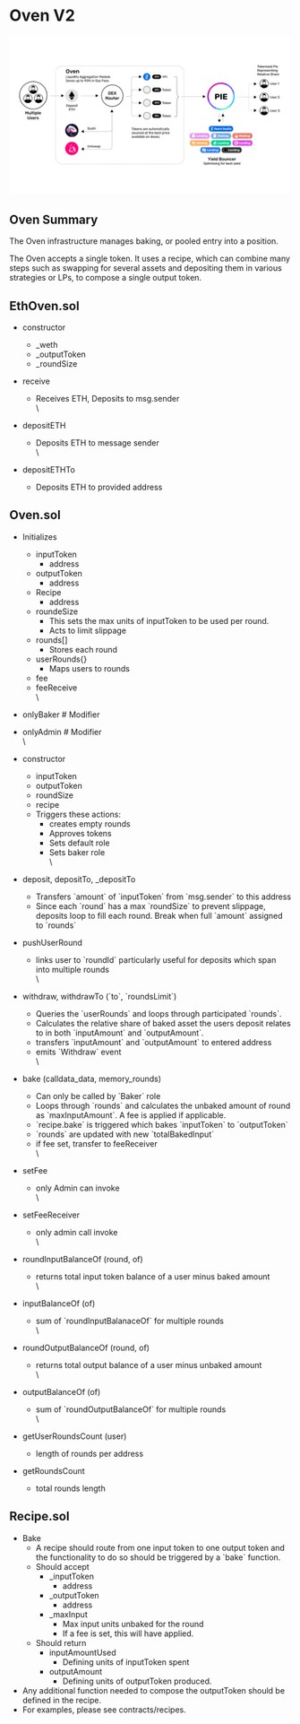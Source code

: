 # Oven V2

![](../.gitbook/assets/Architecture.png)



## **Oven Summary**

The Oven infrastructure manages baking, or pooled entry into a position.&#x20;

The Oven accepts a single token. It uses a recipe, which can combine many steps such as swapping for several assets and depositing them in various strategies or LPs, to compose a single output token.

## EthOven.sol

* constructor
  * \_weth
  * \_outputToken
  * \_roundSize
* receive&#x20;
  * Receives ETH, Deposits to msg.sender\
    \

* depositETH
  * Deposits ETH to message sender\
    \

* depositETHTo
  * Deposits ETH to provided address

## Oven.sol

* Initializes
  * &#x20; inputToken
    * address
  * &#x20; outputToken
    * address
  * &#x20; Recipe
    * address
  * &#x20; roundeSize&#x20;
    * This sets the max units of inputToken to be used per round.&#x20;
    * Acts to limit slippage
  * &#x20; rounds\[]&#x20;
    * Stores each round
  * &#x20; userRounds{}
    * Maps users to rounds&#x20;
  * &#x20; fee
  * &#x20; feeReceive\
    \

* onlyBaker # Modifier
* onlyAdmin # Modifier\
  \

* constructor
  * inputToken
  * outputToken
  * roundSize&#x20;
  * recipe&#x20;
  * Triggers these actions:
    * creates empty rounds
    * Approves tokens
    * Sets default role&#x20;
    * Sets baker role\
      \

* deposit, depositTo, \_depositTo
  * Transfers \`amount\` of \`inputToken\` from \`msg.sender\` to this address
  * Since each \`round\` has a max \`roundSize\` to prevent slippage, deposits loop to fill each round. Break when full \`amount\` assigned to \`rounds\`
* pushUserRound
  * links user to \`roundId\` particularly useful for deposits which span into multiple rounds\
    \

* withdraw, withdrawTo (\`to\`, \`roundsLimit\`)
  * Queries the \`userRounds\` and loops through participated \`rounds\`.&#x20;
  * Calculates the relative share of baked asset the users deposit relates to in both \`inputAmount\` and \`outputAmount\`.
  * transfers \`inputAmount\` and \`outputAmount\` to entered address
  * emits \`Withdraw\` event\
    \

* bake (calldata\_data, memory\_rounds)
  * Can only be called by \`Baker\` role
  * Loops through \`rounds\` and calculates the unbaked amount of round as \`maxInputAmount\`. A fee is applied if applicable.&#x20;
  * \`recipe.bake\` is triggered which bakes \`inputToken\` to \`outputToken\`
  * \`rounds\` are updated with new \`totalBakedInput\`
  * if fee set, transfer to feeReceiver\
    \

* setFee
  * only Admin can invoke\
    \

* setFeeReceiver
  * only admin call invoke\
    \

* roundInputBalanceOf (round, of)
  * returns total input token balance of a user minus baked amount\
    \

* inputBalanceOf (of)
  * sum of \`roundInputBalanaceOf\` for multiple rounds\
    \

* roundOutputBalanceOf (round, of)
  * returns total output balance of a user minus unbaked amount\
    \

* outputBalanceOf (of)
  * sum of \`roundOutputBalanceOf\` for multiple rounds\
    \

* getUserRoundsCount (user)
  * length of rounds per address
* getRoundsCount
  * total rounds length

## Recipe.sol

* Bake
  * A recipe should route from one input token to one output token and the functionality to do so should be triggered by a \`bake\` function.
  * Should accept
    * \_inputToken
      * address
    * \_outputToken
      * address
    * \_maxInput
      * Max input units unbaked for the round
      * If a fee is set, this will have applied.
  * Should return&#x20;
    * inputAmountUsed
      * Defining units of inputToken spent
    * outputAmount
      * Defining units of outputToken produced.
* Any additional function needed to compose the outputToken should be defined in the recipe.&#x20;
* For examples, please see contracts/recipes.
